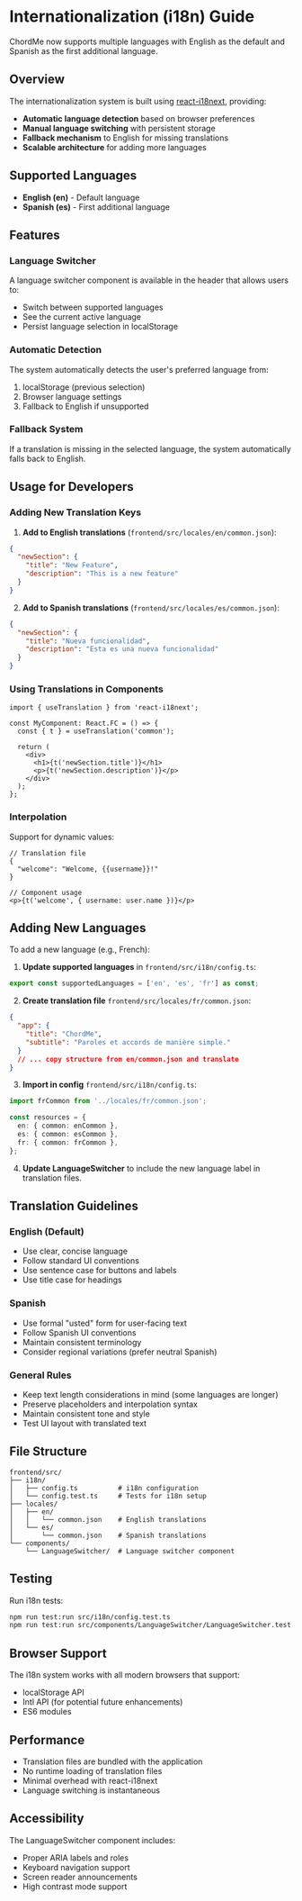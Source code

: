 # Internationalization (i18n) Guide

ChordMe now supports multiple languages with English as the default and Spanish as the first additional language.

## Overview

The internationalization system is built using [react-i18next](https://react.i18next.com/), providing:

- **Automatic language detection** based on browser preferences
- **Manual language switching** with persistent storage
- **Fallback mechanism** to English for missing translations
- **Scalable architecture** for adding more languages

## Supported Languages

- **English (en)** - Default language
- **Spanish (es)** - First additional language

## Features

### Language Switcher
A language switcher component is available in the header that allows users to:
- Switch between supported languages
- See the current active language
- Persist language selection in localStorage

### Automatic Detection
The system automatically detects the user's preferred language from:
1. localStorage (previous selection)
2. Browser language settings
3. Fallback to English if unsupported

### Fallback System
If a translation is missing in the selected language, the system automatically falls back to English.

## Usage for Developers

### Adding New Translation Keys

1. **Add to English translations** (`frontend/src/locales/en/common.json`):
```json
{
  "newSection": {
    "title": "New Feature",
    "description": "This is a new feature"
  }
}
```

2. **Add to Spanish translations** (`frontend/src/locales/es/common.json`):
```json
{
  "newSection": {
    "title": "Nueva funcionalidad",
    "description": "Esta es una nueva funcionalidad"
  }
}
```

### Using Translations in Components

```tsx
import { useTranslation } from 'react-i18next';

const MyComponent: React.FC = () => {
  const { t } = useTranslation('common');
  
  return (
    <div>
      <h1>{t('newSection.title')}</h1>
      <p>{t('newSection.description')}</p>
    </div>
  );
};
```

### Interpolation

Support for dynamic values:

```tsx
// Translation file
{
  "welcome": "Welcome, {{username}}!"
}

// Component usage
<p>{t('welcome', { username: user.name })}</p>
```

## Adding New Languages

To add a new language (e.g., French):

1. **Update supported languages** in `frontend/src/i18n/config.ts`:
```typescript
export const supportedLanguages = ['en', 'es', 'fr'] as const;
```

2. **Create translation file** `frontend/src/locales/fr/common.json`:
```json
{
  "app": {
    "title": "ChordMe",
    "subtitle": "Paroles et accords de manière simple."
  }
  // ... copy structure from en/common.json and translate
}
```

3. **Import in config** `frontend/src/i18n/config.ts`:
```typescript
import frCommon from '../locales/fr/common.json';

const resources = {
  en: { common: enCommon },
  es: { common: esCommon },
  fr: { common: frCommon },
};
```

4. **Update LanguageSwitcher** to include the new language label in translation files.

## Translation Guidelines

### English (Default)
- Use clear, concise language
- Follow standard UI conventions
- Use sentence case for buttons and labels
- Use title case for headings

### Spanish
- Use formal "usted" form for user-facing text
- Follow Spanish UI conventions
- Maintain consistent terminology
- Consider regional variations (prefer neutral Spanish)

### General Rules
- Keep text length considerations in mind (some languages are longer)
- Preserve placeholders and interpolation syntax
- Maintain consistent tone and style
- Test UI layout with translated text

## File Structure

```
frontend/src/
├── i18n/
│   ├── config.ts          # i18n configuration
│   └── config.test.ts     # Tests for i18n setup
├── locales/
│   ├── en/
│   │   └── common.json    # English translations
│   └── es/
│       └── common.json    # Spanish translations
└── components/
    └── LanguageSwitcher/  # Language switcher component
```

## Testing

Run i18n tests:
```bash
npm run test:run src/i18n/config.test.ts
npm run test:run src/components/LanguageSwitcher/LanguageSwitcher.test.tsx
```

## Browser Support

The i18n system works with all modern browsers that support:
- localStorage API
- Intl API (for potential future enhancements)
- ES6 modules

## Performance

- Translation files are bundled with the application
- No runtime loading of translation files
- Minimal overhead with react-i18next
- Language switching is instantaneous

## Accessibility

The LanguageSwitcher component includes:
- Proper ARIA labels and roles
- Keyboard navigation support
- Screen reader announcements
- High contrast mode support